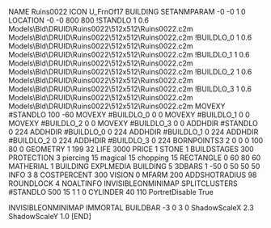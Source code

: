 NAME Ruins0022
ICON U_FrnOf17
BUILDING
SETANMPARAM -0 -0 1 0
LOCATION -0 -0 800 800
!STANDLO      1 0.6 Models\Bld\DRUID\Ruins0022\512x512\Ruins0022.c2m Models\Bld\DRUID\Ruins0022\512x512\Ruins0022.c2m 
!BUILDLO_0    1 0.6 Models\Bld\DRUID\Ruins0022\512x512\Ruins0022.c2m Models\Bld\DRUID\Ruins0022\512x512\Ruins0022.c2m 
!BUILDLO_1    1 0.6 Models\Bld\DRUID\Ruins0022\512x512\Ruins0022.c2m Models\Bld\DRUID\Ruins0022\512x512\Ruins0022.c2m 
!BUILDLO_2    1 0.6 Models\Bld\DRUID\Ruins0022\512x512\Ruins0022.c2m Models\Bld\DRUID\Ruins0022\512x512\Ruins0022.c2m 
!BUILDLO_3    1 0.6 Models\Bld\DRUID\Ruins0022\512x512\Ruins0022.c2m Models\Bld\DRUID\Ruins0022\512x512\Ruins0022.c2m 
MOVEXY #STANDLO   100 -60
MOVEXY #BUILDLO_0 0 0
MOVEXY #BUILDLO_1 0 0
MOVEXY #BUILDLO_2 0 0
MOVEXY #BUILDLO_3 0 0
ADDHDIR #STANDLO 0 224
ADDHDIR #BUILDLO_0 0 224
ADDHDIR #BUILDLO_1 0 224
ADDHDIR #BUILDLO_2 0 224
ADDHDIR #BUILDLO_3 0 224
BORNPOINTS3 2 0 0 0 100 80 0
GEOMETRY 1 199 32
LIFE     3000
PRICE 1 STONE 1
BUILDSTAGES 300
PROTECTION 3 piercing 15 magical 15 chopping 15
RECTANGLE    0 60 80 60
MATHERIAL 1 BUILDING
EXPLMEDIA BUILDING 5
3DBARS 1 -50 0 50 50 50
INFO 3 8
COSTPERCENT 300
VISION 0
MFARM 200
ADDSHOTRADIUS 98
ROUNDLOCK 4
NOALTINFO
INVISIBLEONMINIMAP
SPLITCLUSTERS #STANDLO 500 15 1 1 0
CYLINDER 40 110
PortretDisable True

INVISIBLEONMINIMAP
IMMORTAL
BUILDBAR -3 0 3 0
ShadowScaleX 2.3
ShadowScaleY 1.0
[END]
